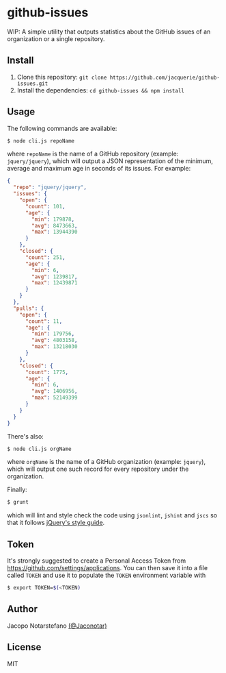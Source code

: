 # github-issues #

WIP: A simple utility that outputs statistics about the GitHub issues of an
organization or a single repository.

## Install ##

1. Clone this repository: `git clone https://github.com/jacquerie/github-issues.git`
2. Install the dependencies: `cd github-issues && npm install`

## Usage ##

The following commands are available:

```bash
$ node cli.js repoName
```
where `repoName` is the name of a GitHub repository (example: `jquery/jquery`),
which will output a JSON representation of the minimum, average and maximum age
in seconds of its issues. For example:
```JSON
{
  "repo": "jquery/jquery",
  "issues": {
    "open": {
      "count": 101,
      "age": {
        "min": 179878,
        "avg": 8473663,
        "max": 13944390
      }
    },
    "closed": {
      "count": 251,
      "age": {
        "min": 6,
        "avg": 1239817,
        "max": 12439871
      }
    }
  },
  "pulls": {
    "open": {
      "count": 11,
      "age": {
        "min": 179756,
        "avg": 4803158,
        "max": 13218030
      }
    },
    "closed": {
      "count": 1775,
      "age": {
        "min": 6,
        "avg": 1406956,
        "max": 52149399
      }
    }
  }
}
```

There's also:

```bash
$ node cli.js orgName
```
where `orgName` is the name of a GitHub organization (example: `jquery`), which
will output one such record for every repository under the organization.

Finally:

```bash
$ grunt
```
which will lint and style check the code using `jsonlint`, `jshint` and `jscs`
so that it follows [jQuery's style
guide](http://contribute.jquery.org/style-guide/js/).

## Token ##

It's strongly suggested to create a Personal Access Token from
https://github.com/settings/applications. You can then save it into a file
called `TOKEN` and use it to populate the `TOKEN` environment variable with
```bash
$ export TOKEN=$(<TOKEN)
```

## Author ##

Jacopo Notarstefano [(@Jaconotar)](https://twitter.com/Jaconotar)

## License ##

MIT
